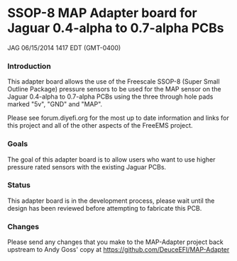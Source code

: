 # SSOP-8 MAP Adapter board for Jaguar 0.4-alpha to 0.7-alpha PCBs

JAG 06/15/2014 1417 EDT (GMT-0400)

### Introduction

This adapter board allows the use of the Freescale SSOP-8 (Super Small Outline Package) pressure sensors to be used for the MAP sensor on the Jaguar 0.4-alpha to 0.7-alpha PCBs using the three through hole pads marked "5v", "GND" and "MAP". 

Please see forum.diyefi.org for the most up to date information and links for this project and all of the other aspects of the FreeEMS project.

### Goals

The goal of this adapter board is to allow users who want to use higher pressure rated sensors with the existing Jaguar PCBs.

### Status

This adapter board is in the development process, please wait until the design has been reviewed before attempting to fabricate this PCB.

### Changes

Please send any changes that you make to the MAP-Adapter project back upstream to Andy Goss' copy at https://github.com/DeuceEFI/MAP-Adapter
